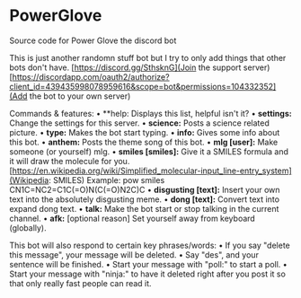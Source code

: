 # PowerGlove
Source code for Power Glove the discord bot

This is just another randomn stuff bot but I try to only add things that other bots don't have.
[https://discord.gg/SthsknG](Join the support server)
[https://discordapp.com/oauth2/authorize?client_id=439435998078959616&scope=bot&permissions=104332352](Add the bot to your own server)


Commands & features:
• **help: Displays this list, helpful isn't it?
• **settings:** Change the settings for this server.
• **science:** Posts a science related picture.
• **type:** Makes the bot start typing.
• **info:** Gives some info about this bot.
• **anthem:** Posts the theme song of this bot.
• **mlg [user]:** Make someone (or yourself) mlg.
• **smiles [smiles]:** Give it a SMILES formula and it will draw the molecule for you. [https://en.wikipedia.org/wiki/Simplified_molecular-input_line-entry_system](Wikipedia: SMILES)
Example: pow smiles CN1C=NC2=C1C(=O)N(C(=O)N2C)C
• **disgusting [text]:** Insert your own text into the absolutely disgusting meme.
• **dong [text]:** Convert text into expand dong text.
• **talk:** Make the bot start or stop talking in the current channel.
• **afk:** [optional reason] Set yourself away from keyboard (globally).

This bot will also respond to certain key phrases/words:
• If you say "delete this message", your message will be deleted.
• Say "des", and your sentence will be finished.
• Start your message with "poll:" to start a poll.
• Start your message with "ninja:" to have it deleted right after you post it so that only really fast people can read it.
